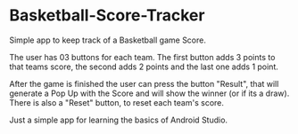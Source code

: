 # Basketball-Score-Tracker

Simple app to keep track of a Basketball game Score.

The user has 03 buttons for each team. The first button adds 3 points to that teams score, the second adds 2 points and the last one adds 1 point.

After the game is finished the user can press the button "Result", that will generate a Pop Up with the Score and will show the winner (or if its a draw). There is also a "Reset" button, to reset each team's score.

Just a simple app for learning the basics of Android Studio.
